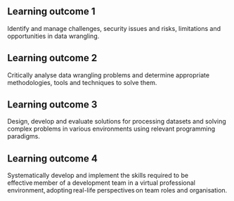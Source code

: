 
## **Learning outcome 1**  
Identify and manage challenges, security issues and risks, limitations and opportunities in data wrangling. 

## **Learning outcome 2**  
Critically analyse data wrangling problems and determine appropriate methodologies, tools and techniques to solve them.

## **Learning outcome 3**  
Design, develop and evaluate solutions for processing datasets and solving complex problems in various environments using relevant programming paradigms.

## **Learning outcome 4**  
Systematically develop and implement the skills required to be effective member of a development team in a virtual professional environment, adopting real-life perspectives on team roles and organisation.
